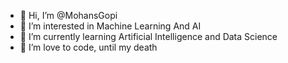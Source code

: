 - 👋 Hi, I’m @MohansGopi
- 👀 I’m interested in Machine Learning And AI
- 🌱 I’m currently learning Artificial Intelligence and Data Science
- 💞️ I’m love to code, until my death

<!---
MohansGopi/MohansGopi is a ✨ special ✨ repository because its `README.md` (this file) appears on your GitHub profile.
You can click the Preview link to take a look at your changes.
--->
